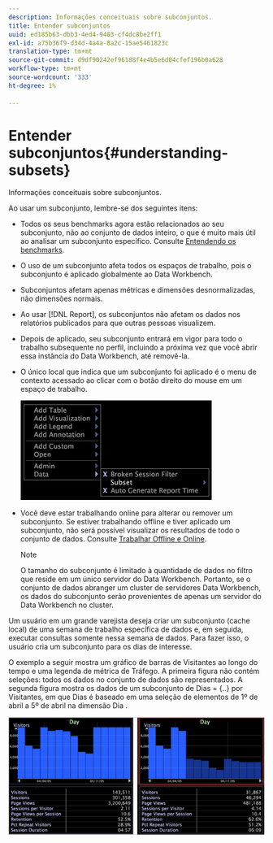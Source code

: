 ```yaml
---
description: Informações conceituais sobre subconjuntos.
title: Entender subconjuntos
uuid: ed185b63-dbb3-4ed4-9403-cf4dc8be2ff1
exl-id: a75b36f9-d34d-4a4a-8a2c-15ae5461823c
translation-type: tm+mt
source-git-commit: d9df90242ef96188f4e4b5e6d04cfef196b0a628
workflow-type: tm+mt
source-wordcount: '333'
ht-degree: 1%

---
```


# Entender subconjuntos{#understanding-subsets}

Informações conceituais sobre subconjuntos.

Ao usar um subconjunto, lembre-se dos seguintes itens:

* Todos os seus benchmarks agora estão relacionados ao seu subconjunto, não ao conjunto de dados inteiro, o que é muito mais útil ao analisar um subconjunto específico. Consulte [Entendendo os benchmarks](../../../../home/c-get-started/c-vis/c-ustd-benchmks.md#concept-c7b0f4102e92458096f8c4765cbe2914).
* O uso de um subconjunto afeta todos os espaços de trabalho, pois o subconjunto é aplicado globalmente ao Data Workbench.
* Subconjuntos afetam apenas métricas e dimensões desnormalizadas, não dimensões normais.
* Ao usar [!DNL Report], os subconjuntos não afetam os dados nos relatórios publicados para que outras pessoas visualizem.
* Depois de aplicado, seu subconjunto entrará em vigor para todo o trabalho subsequente no perfil, incluindo a próxima vez que você abrir essa instância do Data Workbench, até removê-la.
* O único local que indica que um subconjunto foi aplicado é o menu de contexto acessado ao clicar com o botão direito do mouse em um espaço de trabalho.

   ![](assets/mnu_Subset.png)

* Você deve estar trabalhando online para alterar ou remover um subconjunto. Se estiver trabalhando offline e tiver aplicado um subconjunto, não será possível visualizar os resultados de todo o conjunto de dados. Consulte [Trabalhar Offline e Online](../../../../home/c-get-started/c-off-on.md#concept-cef8758ede044b18b3558376c5eb9f54).

   >[!NOTE]
   >
   >O tamanho do subconjunto é limitado à quantidade de dados no filtro que reside em um único servidor do Data Workbench. Portanto, se o conjunto de dados abranger um cluster de servidores Data Workbench, os dados do subconjunto serão provenientes de apenas um servidor do Data Workbench no cluster.

Um usuário em um grande varejista deseja criar um subconjunto (cache local) de uma semana de trabalho específica de dados e, em seguida, executar consultas somente nessa semana de dados. Para fazer isso, o usuário cria um subconjunto para os dias de interesse.

O exemplo a seguir mostra um gráfico de barras de Visitantes ao longo do tempo e uma legenda de métrica de Tráfego. A primeira figura não contém seleções: todos os dados no conjunto de dados são representados. A segunda figura mostra os dados de um subconjunto de Dias = {..} por Visitantes, em que Dias é baseado em uma seleção de elementos de 1º de abril a 5º de abril na dimensão Dia .

![](assets/client-sub1.png)

